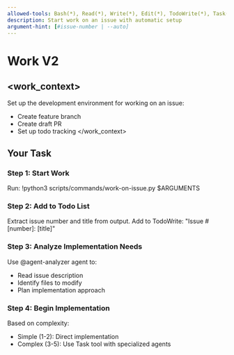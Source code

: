 ```yaml
---
allowed-tools: Bash(*), Read(*), Write(*), Edit(*), TodoWrite(*), Task(*)
description: Start work on an issue with automatic setup
argument-hint: [#issue-number | --auto]
---
```


# Work V2

## <work_context>
Set up the development environment for working on an issue:
- Create feature branch
- Create draft PR
- Set up todo tracking
</work_context>

## Your Task

### Step 1: Start Work
Run: !python3 scripts/commands/work-on-issue.py $ARGUMENTS

### Step 2: Add to Todo List
Extract issue number and title from output.
Add to TodoWrite: "Issue #[number]: [title]"

### Step 3: Analyze Implementation Needs
Use @agent-analyzer agent to:
- Read issue description
- Identify files to modify
- Plan implementation approach

### Step 4: Begin Implementation
Based on complexity:
- Simple (1-2): Direct implementation
- Complex (3-5): Use Task tool with specialized agents